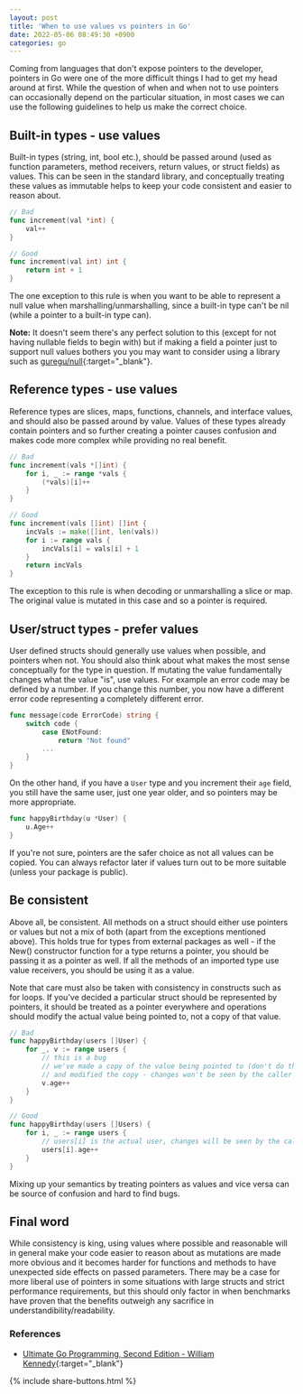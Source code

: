 ```yaml
---
layout: post
title: 'When to use values vs pointers in Go'
date: 2022-05-06 08:49:30 +0900
categories: go
---
```


Coming from languages that don't expose pointers to the developer, pointers in Go were
one of the more difficult things I had to get my head around at first.
While the question of when and when not to use pointers can occasionally depend on the particular situation, in most cases we can use the following guidelines to help us make the correct choice.

## Built-in types - use values

Built-in types (string, int, bool etc.), should be passed around (used as function parameters, method receivers, return values, or struct fields) as values.
This can be seen in the standard library, and conceptually treating these values as immutable helps to keep your code consistent and easier to reason about.

```go
// Bad
func increment(val *int) {
	val++
}

// Good
func increment(val int) int {
	return int + 1
}
```

The one exception to this rule is when you want to be able to represent a null value when marshalling/unmarshalling, since a built-in type can't be nil (while a pointer to a built-in type can).

**Note:** It doesn't seem there's any perfect solution to this (except for not having nullable fields to begin with) but if making a field a pointer just to support null values bothers you you may want to consider using a library such as [guregu/null](https://github.com/guregu/null){:target="\_blank"}.

## Reference types - use values

Reference types are slices, maps, functions, channels, and interface values, and should also be passed around by value. Values of these types already contain pointers and so further creating a pointer causes confusion and makes code more complex while providing no real benefit.

```go
// Bad
func increment(vals *[]int) {
	for i, _ := range *vals {
		(*vals)[i]++
	}
}

// Good
func increment(vals []int) []int {
	incVals := make([]int, len(vals))
	for i := range vals {
		incVals[i] = vals[i] + 1
	}
	return incVals
}
```

The exception to this rule is when decoding or unmarshalling a slice or map.
The original value is mutated in this case and so a pointer is required.

## User/struct types - prefer values

User defined structs should generally use values when possible, and pointers when not.
You should also think about what makes the most sense conceptually for the type in question.
If mutating the value fundamentally changes what the value "is", use values.
For example an error code may be defined by a number. If you change this number, you now have a different error code representing a completely different error.

```go
func message(code ErrorCode) string {
	switch code {
		case ENotFound:
			return "Not found"
		...
	}
}
```

On the other hand, if you have a `User` type and you increment their `age` field, you still have the same user, just one year older, and so pointers may be more appropriate.

```go
func happyBirthday(u *User) {
	u.Age++
}
```

If you're not sure, pointers are the safer choice as not all values can be copied. You can always refactor later if values turn out to be more suitable (unless your package is public).

## Be consistent

Above all, be consistent. All methods on a struct should either use pointers or values but not a mix of both (apart from the exceptions mentioned above). This holds true for types from external packages as well - if the New() constructor function for a type returns a pointer, you should be passing it as a pointer as well. If all the methods of an imported type use value receivers, you should be using it as a value.

Note that care must also be taken with consistency in constructs such as for loops. If you've decided a particular struct should be represented by pointers, it should be treated as a pointer everywhere and operations should modify the actual value being pointed to, not a copy of that value.

```go
// Bad
func happyBirthday(users []User) {
	for _, v := range users {
		// this is a bug
		// we've made a copy of the value being pointed to (don't do that)
		// and modified the copy - changes won't be seen by the caller
		v.age++
	}
}

// Good
func happyBirthday(users []Users) {
	for i, _ := range users {
		// users[i] is the actual user, changes will be seen by the caller
		users[i].age++
	}
}
```

Mixing up your semantics by treating pointers as values and vice versa can be source of confusion and hard to find bugs.

## Final word

While consistency is king, using values where possible and reasonable will in general make your code easier to reason about as mutations are made more obvious and it becomes harder for functions and methods to have unexpected side effects on passed parameters. There may be a case for more liberal use of pointers in some situations with large structs and strict performance requirements, but this should only factor in when benchmarks have proven that the benefits outweigh any sacrifice in understandibility/readability.

### References

- [Ultimate Go Programming, Second Edition - William Kennedy](https://learning.oreilly.com/videos/ultimate-go-programming/9780135261651/){:target="\_blank"}

{% include share-buttons.html %}
